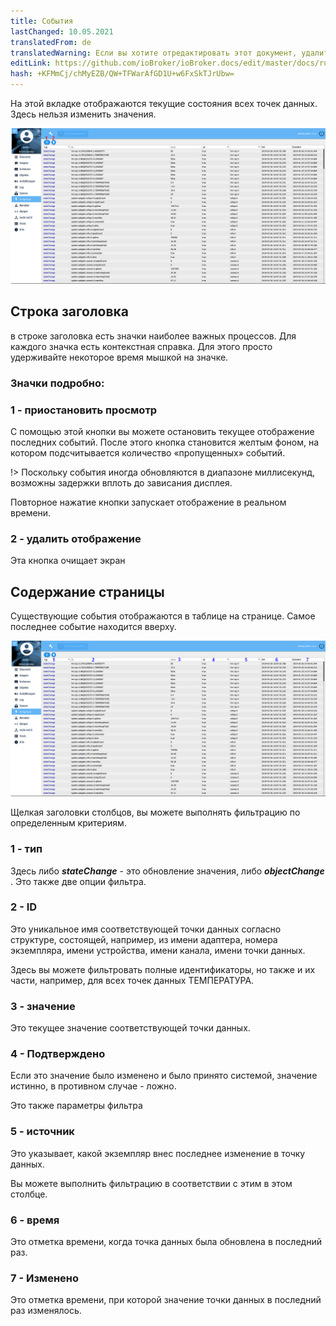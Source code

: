 ```yaml
---
title: События
lastChanged: 10.05.2021
translatedFrom: de
translatedWarning: Если вы хотите отредактировать этот документ, удалите поле «translationFrom», в противном случае этот документ будет снова автоматически переведен
editLink: https://github.com/ioBroker/ioBroker.docs/edit/master/docs/ru/admin/events.md
hash: +KFMmCj/chMyEZB/QW+TFWarAfGD1U+w6FxSkTJrUbw=
---
```

На этой вкладке отображаются текущие состояния всех точек данных.
Здесь нельзя изменить значения.

![Страница событий](../../de/admin/media/ADMIN_Ereignisse_numbers.png)

## Строка заголовка
в строке заголовка есть значки наиболее важных процессов. Для каждого значка есть контекстная справка. Для этого просто удерживайте некоторое время мышкой на значке.

### Значки подробно:
### 1 - приостановить просмотр
С помощью этой кнопки вы можете остановить текущее отображение последних событий. После этого кнопка становится желтым фоном, на котором подсчитывается количество «пропущенных» событий.

!> Поскольку события иногда обновляются в диапазоне миллисекунд, возможны задержки вплоть до зависания дисплея.

Повторное нажатие кнопки запускает отображение в реальном времени.

### 2 - удалить отображение
Эта кнопка очищает экран

## Содержание страницы
Существующие события отображаются в таблице на странице. Самое последнее событие находится вверху.

![Страница событий](../../de/admin/media/ADMIN_Ereignisse_numbers02.png)

Щелкая заголовки столбцов, вы можете выполнять фильтрацию по определенным критериям.

### 1 - тип
Здесь либо ***stateChange*** - это обновление значения, либо ***objectChange*** . Это также две опции фильтра.

### 2 - ID
Это уникальное имя соответствующей точки данных согласно структуре, состоящей, например, из имени адаптера, номера экземпляра, имени устройства, имени канала, имени точки данных.

Здесь вы можете фильтровать полные идентификаторы, но также и их части, например, для всех точек данных ТЕМПЕРАТУРА.

### 3 - значение
Это текущее значение соответствующей точки данных.

### 4 - Подтверждено
Если это значение было изменено и было принято системой, значение истинно, в противном случае - ложно.

Это также параметры фильтра

### 5 - источник
Это указывает, какой экземпляр внес последнее изменение в точку данных.

Вы можете выполнить фильтрацию в соответствии с этим в этом столбце.

### 6 - время
Это отметка времени, когда точка данных была обновлена в последний раз.

### 7 - Изменено
Это отметка времени, при которой значение точки данных в последний раз изменялось.